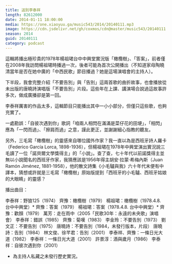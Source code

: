 ```yaml
---
title: 送別李泰祥
length: 82612000
date: 2014-01-11 18:00:00
media: https://one.xiaoyuu.ga/music543/2014/20140111.mp3
image: https://cdn.jsdelivr.net/gh/coxmos/cdn@master/music543/20140111.jpg
season: 2014
guid: 20140111
category: podcast
---
```


這輯將播出極珍貴的1978年楊祖珺台中中興堂實況版「橄欖樹」、「答案」，前者僅在2008年我訪問楊祖珺時播過一次，後者可能為首次公開播出（不知道家母陶曉清當年是否在她中廣的「中西民歌」節目播過？她是這場演唱會的主持人）。

下半段，我會完整介紹「不要告別」與「告別」這兩首歌的曲折故事，也會播放從未出版的唐曉詩演唱版「不要告別」片段。這些年在上課、講演場合說過這故事許多次，做成廣播卻是第一回。

李泰祥厲害的作品太多，這輯節目只能播出其中一小小部分，但僅只這些歌，也夠充實了。

一處勘誤：「自彼次遇到你」歌詞「咱兩人相閃在滿滿是菜仔花的田埂」，「相閃」應為「­一閃而過」、「擦肩而過」之意，謹此更正，並謝謝細心指教的聽友。

另外，三毛寫「橄欖樹」的靈感來自哪位國外作家？我一直以為是西班牙詩人羅卡（Federico García Lorca, 1898-1936），但楊祖珺在1978年中興堂演出實況說三毛讀了一位「諾貝爾文學獎得主」的「小說」。查了查，七十年代以前諾獎得主並無以小說聞名的西班牙作家，我猜應該是1956年得主胡安·拉蒙·希梅內斯（Juan Ramón Jiménez, 1881-1958），他的散文詩集《小毛驢與我》六十年代末便有中譯本，猜想或許就是三毛寫「橄欖樹」原始版提到「西班牙的小毛驢、西班牙姑娘的大眼睛」的靈感？

播出曲目：

李泰祥：野狼125（1974）
齊豫：橄欖樹（1979）
楊祖珺：橄欖樹（1978.4.8. 台中中興堂）*
齊豫：答案（1979）
楊祖珺：答案（1978.4.8. 台中中興堂）*
齊豫：歡顏（1979）
萬芳：走在雨中（2005「民歌30年：永遠的未央歌」演唱會）
李泰祥：錯誤（1985）
齊豫：菊嘆（1983）
李金玲：不要告別（1973）
劉文正：不要告別（1975）
唐曉詩：不要告別（1984，未發行版本，片段）
唐曉詩：告別（1984）
林文俊、徐芊君：告別（2001）
李泰祥、齊豫：一條日光大道（1982）
李泰祥：一條日光大道（2001）
許景淳：酒與歲月（1986）
李泰祥：自彼次遇到你（2001）

* 為主持人私藏之未發行歷史實況。
